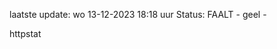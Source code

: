 laatste update: 
wo 13-12-2023 18:18   uur 
Status: FAALT - geel - 
<div class="service Y">httpstat</div>